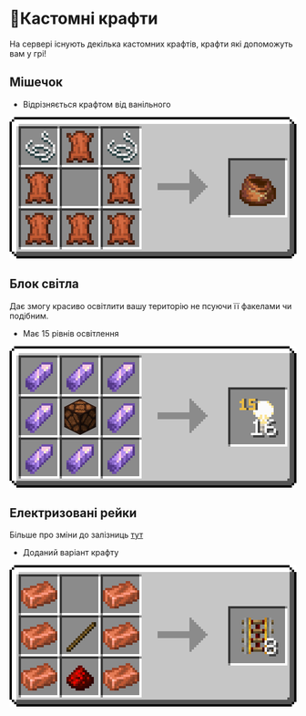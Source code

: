 # 🔧Кастомні крафти

На сервері існують декілька кастомних крафтів, крафти які допоможуть вам у грі!

## Мішечок

- Відрізняється крафтом від ванільного
  
<center><img src="/public/images/mechanics/custom-crafts/mishok_craft.png" alt="Мішечок" class="img-mechanics-custom-crafts antialiasing-off"></center>

## Блок світла

Дає змогу красиво освітлити вашу територію не псуючи її факелами чи подібним. 
   - Має 15 рівнів освітлення

<center><img src="/public/images/mechanics/custom-crafts/light_block_craft.png" alt="Блок світла" class="img-mechanics-custom-crafts antialiasing-off"></center>

## Електризовані рейки

Більше про зміни до залізниць [тут](/mechanics/rails.md)
   - Доданий варіант крафту

<center><img src="/public/images/mechanics/custom-crafts/powered_rail_craft.png" alt="Електризовані рейки" class="img-mechanics-custom-crafts antialiasing-off"></center>
